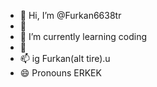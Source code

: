 - 👋 Hi, I’m @Furkan6638tr
- 👀 
- 🌱 I’m currently learning coding
- 💞️ 
- 📫 ig Furkan(alt tire).u
- 😄 Pronouns   ERKEK
  
